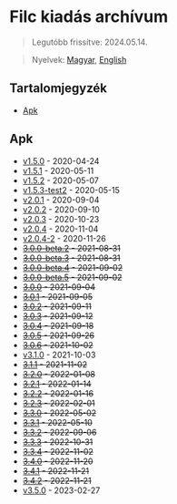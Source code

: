 # Filc kiadás archívum

> Legutóbb frissítve: 2024.05.14.

> Nyelvek: [Magyar](README.md), [English](README_en.md)

## Tartalomjegyzék
-   [Apk](#apk)

## Apk
-   [v1.5.0](1.5.0.apk) - 2020-04-24
-   [v1.5.1](1.5.1.xapk) - 2020-05-11
-   [v1.5.2](1.5.2.apk) - 2020-05-07
-   [v1.5.3-test2](1.5.3-test2.apk) - 2020-05-15
-   [v2.0.1](2.0.1.apk) - 2020-09-04
-   [v2.0.2](2.0.2.apk) - 2020-09-10
-   [v2.0.3](2.0.3.xapk) - 2020-10-23
-   [v2.0.4](2.0.4.apk) - 2020-11-04
-   [v2.0.4-2](2.0.4-2.apk) - 2020-11-26
-   ~~[3.0.0-beta.2](#apk) - 2021-08-31~~
-   ~~[3.0.0-beta.3](#apk) - 2021-08-31~~
-   ~~[3.0.0-beta.4](#apk) - 2021-09-02~~
-   ~~[3.0.0-beta.5](#apk) - 2021-09-02~~
-   ~~[3.0.0](#apk) - 2021-09-04~~
-   ~~[3.0.1](#apk) - 2021-09-05~~
-   ~~[3.0.2](#apk) - 2021-09-11~~
-   ~~[3.0.3](#apk) - 2021-09-12~~
-   ~~[3.0.4](#apk) - 2021-09-18~~
-   ~~[3.0.5](#apk) - 2021-09-26~~
-   ~~[3.0.6](#apk) - 2021-10-02~~
-   [v3.1.0](3.1.0.apk) - 2021-10-03
-   ~~[3.1.1](#apk) - 2021-11-02~~
-   ~~[3.2.0](#apk) - 2022-01-08~~
-   ~~[3.2.1](#apk) - 2022-01-14~~
-   ~~[3.2.2](#apk) - 2022-01-16~~
-   ~~[3.2.3](#apk) - 2022-02-01~~
-   ~~[3.3.0](#apk) - 2022-05-02~~
-   ~~[3.3.1](#apk) - 2022-05-10~~
-   ~~[3.3.2](#apk) - 2022-09-06~~
-   ~~[3.3.3](#apk) - 2022-10-31~~
-   ~~[3.3.4](#apk) - 2022-11-02~~
-   ~~[3.4.0](#apk) - 2022-11-20~~
-   ~~[3.4.1](#apk) - 2022-11-21~~
-   ~~[3.4.2](#apk) - 2022-11-21~~
-   [v3.5.0](3.5.0.apk) - 2023-02-27